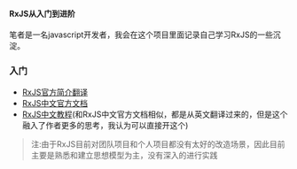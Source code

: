 #### RxJS从入门到进阶

笔者是一名javascript开发者，我会在这个项目里面记录自己学习RxJS的一些沉淀。

### 入门

* [RxJS官方简介翻译](https://github.com/aircloud/RxJS-pro/blob/master/RxJS%E5%AE%98%E6%96%B9readme%E7%BF%BB%E8%AF%91.md)    
* [RxJS中文官方文档](http://cn.rx.js.org/manual/overview.html)   
* [RxJS中文教程](https://buctwbzs.gitbooks.io/rxjs/content/rookie-primer.html)(和RxJS中文官方文档相似，都是从英文翻译过来的，但是这个融入了作者更多的思考，我认为可以直接开这个)


>注:由于RxJS目前对团队项目和个人项目都没有太好的改造场景，因此目前主要是熟悉和建立思想模型为主，没有深入的进行实践